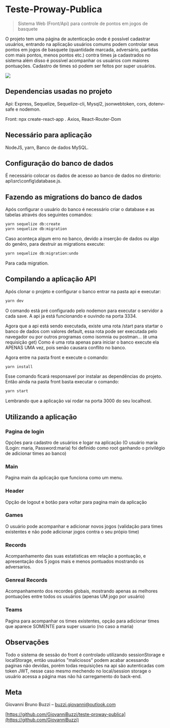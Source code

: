 # Teste-Proway-Publica
> Sistema Web (Front/Api) para controle de pontos em jogos de basquete


O projeto tem uma página de autenticação onde é possível cadastrar usuários, entrando na aplicação usuários comums podem controlar seus pontos em jogos de basquete (quantidade marcada, adversário, partidas com mais pontos, menos pontos etc.) contra times ja cadastrados no sistema além disso é possível acompanhar os usuários com maiores pontuações. Cadastro de times só podem ser feitos por super usuários.

![](../header.png)

## Dependencias usadas no projeto

Api: Express, Sequelize, Sequelize-cli, Mysql2, jsonwebtoken, cors, dotenv-safe e nodemon.

Front: npx create-react-app . Axios, React-Router-Dom

## Necessário para aplicação

NodeJS, yarn, Banco de dados MySQL.

## Configuração do banco de dados

É necessário colocar os dados de acesso ao banco de dados no diretorio: api\src\config\database.js.


## Fazendo as migrations do banco de dados

Após configurar o usuário do banco é necessário criar o database e as tabelas através dos seguintes comandos:

```sh
yarn sequelize db:create
yarn sequelize db:migration
```

Caso aconteça algum erro no banco, devido a inserção de dados ou algo do genêro, para destruir as migrations execute:

```sh
yarn sequelize db:migration:undo
```
Para cada migration.

## Compilando a aplicação API

Após clonar o projeto e configurar o banco entrar na pasta api e executar:

```sh
yarn dev
```
O comando está pré configurado pelo nodemon para executar o servidor a cada save.
A api ja está funcionando e ouvindo na porta 3334.

Agora que a api está sendo executada, existe uma rota /start para startar o banco de dados com valores default, essa rota pode ser executada pelo navegador ou por outros programas como isomnia ou postman... (é uma requisição get)
Como é uma rota apenas para iniciar o banco execute ela APENAS UMA vez, pois senão causara conflito no banco.

Agora entre na pasta front e execute o comando:

```sh
yarn install
```
Esse comando ficará responsavel por instalar as dependências do projeto.
Então ainda na pasta front basta executar o comando:

```sh
yarn start
```

Lembrando que a aplicação vai rodar na porta 3000 do seu localhost.

## Utilizando a aplicação

### Pagina de login

Opções para cadastro de usuários e logar na aplicação (O usuário maria (Login: maria, Password:maria) foi definido como root ganhando o privilégio de adicionar times ao banco)

### Main

Pagina main da aplicação que funciona como um menu.

### Header

Opção de logout e botão para voltar para pagina main da aplicação

### Games

O usuário pode acompanhar e adicionar novos jogos (validação para times existentes e não pode adicionar jogos contra o seu própio time)

### Records

Acompanhamento das suas estatisticas em relação a pontuação, e apresentação dos 5 jogos mais e menos pontuados mostrando os adversarios.

### Genreal Records

Acompanhamento dos recordes globais, mostrando apenas as melhores pontuações entre todos os usuários (apenas UM jogo por usuário)

### Teams

Pagina para acompanhar os times existentes, opção para adicionar times que aparece SOMENTE para super usuario (no caso a maria)

## Observações

Todo o sistema de sessão do front é controlado utilizando sessionStorage e localStorage, então usuários "maliciosos" podem acabar acessando paginas não devidas, porém todas requisições na api são autenticadas com token JWT, nesse caso mesmo mechendo no local/session storage o usuário acessa a página mas não há carregamento do back-end.

## Meta

Giovanni Bruno Buzzi – buzzi.giovanni@outlook.com

[https://github.com/GiovanniBuzzi/teste-proway-publica](https://github.com/GiovanniBuzzi)
